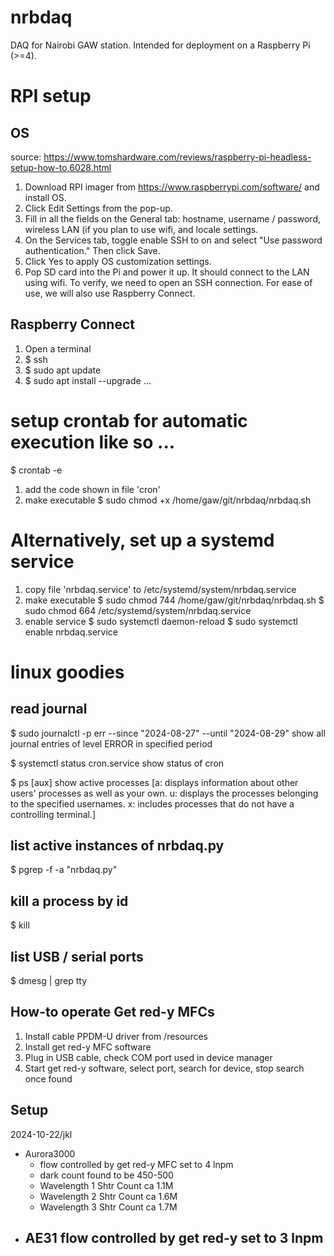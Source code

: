 # nrbdaq
DAQ for Nairobi GAW station. Intended for deployment on a Raspberry Pi (>=4).

# RPI setup
## OS
source: https://www.tomshardware.com/reviews/raspberry-pi-headless-setup-how-to,6028.html
1. Download RPI imager from https://www.raspberrypi.com/software/ and install OS.
2. Click Edit Settings from the pop-up.
3. Fill in all the fields on the General tab: hostname, username / password, wireless LAN (if you plan to use wifi, and locale settings.
4. On the Services tab, toggle enable SSH to on and select "Use password authentication."  Then click Save.
5. Click Yes to apply OS customization settings.
6. Pop SD card into the Pi and power it up. It should connect to the LAN using wifi. To verify, we need to open an SSH connection. For ease of use, we will also use Raspberry Connect.

## Raspberry Connect
1. Open a terminal
2. $ ssh <ip>
3. $ sudo apt update
4. $ sudo apt install --upgrade ...

# setup crontab for automatic execution like so ...
$ crontab -e

1. add the code shown in file 'cron'
2. make executable
$ sudo chmod +x /home/gaw/git/nrbdaq/nrbdaq.sh

# Alternatively, set up a systemd service
1. copy file 'nrbdaq.service' to /etc/systemd/system/nrbdaq.service
2. make executable
$ sudo chmod 744 /home/gaw/git/nrbdaq/nrbdaq.sh
$ sudo chmod 664 /etc/systemd/system/nrbdaq.service
3. enable service
$ sudo systemctl daemon-reload
$ sudo systemctl enable nrbdaq.service

# linux goodies
## read journal
$ sudo journalctl -p err --since "2024-08-27" --until "2024-08-29"
    show all journal entries of level ERROR in specified period

$ systemctl status cron.service
    show status of cron

$ ps [aux]
    show active processes
    [a: displays information about other users' processes as well as your own.
     u: displays the processes belonging to the specified usernames.
     x: includes processes that do not have a controlling terminal.]

## list active instances of nrbdaq.py
$ pgrep -f -a "nrbdaq.py"

## kill a process by id
$ kill <pid>

## list USB / serial ports
$ dmesg | grep tty
## How-to operate Get red-y MFCs
1. Install cable PPDM-U driver from /resources
2. Install get red-y MFC software
3. Plug in USB cable, check COM port used in device manager
4. Start get red-y software, select port, search for device, stop search once found

## Setup
2024-10-22/jkl
- Aurora3000
    - flow controlled by get red-y MFC set to 4 lnpm
    - dark count found to be 450-500
    - Wavelength 1 Shtr Count ca 1.1M
    - Wavelength 2 Shtr Count ca 1.6M
    - Wavelength 3 Shtr Count ca 1.7M
- AE31 flow controlled by get red-y set to 3 lnpm
    -
